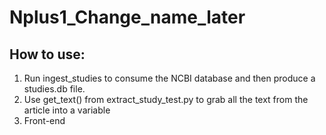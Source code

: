 # Nplus1_Change_name_later

## How to use:
1. Run ingest_studies to consume the NCBI database and then produce a studies.db file. 
2. Use get_text() from extract_study_test.py to grab all the text from the article into a variable
3. Front-end